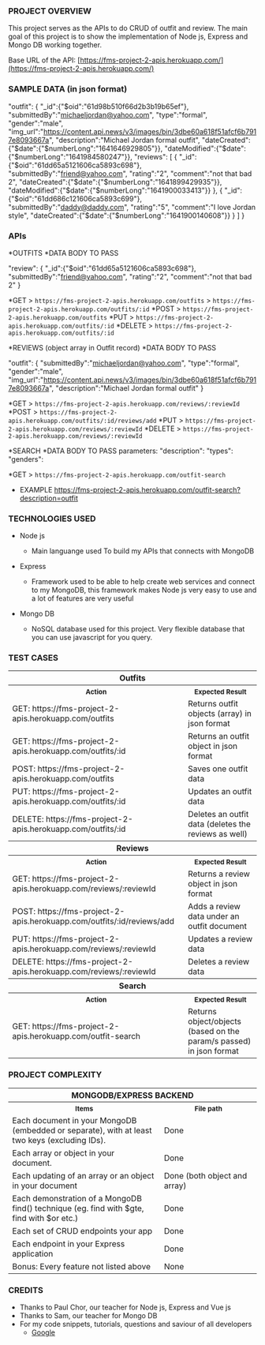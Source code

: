 ### PROJECT OVERVIEW
This project serves as the APIs to do CRUD of outfit and review. The main goal of this project is to show the implementation of Node js, Express and Mongo DB working together.

Base URL of the API:  [https://fms-project-2-apis.herokuapp.com/](https://fms-project-2-apis.herokuapp.com/)

### SAMPLE DATA (in json format)

"outfit": {
	"_id":{"$oid":"61d98b510f66d2b3b19b65ef"},
	"submittedBy":"michaeljordan@yahoo.com",
	"type":"formal",
	"gender":"male",
	"img_url":"https://content.api.news/v3/images/bin/3dbe60a618f51afcf6b7917e8093667a",
	"description":"Michael Jordan formal outfit",
	"dateCreated":{"$date":{"$numberLong":"1641646929805"}},
	"dateModified":{"$date":{"$numberLong":"1641984580247"}},
	"reviews":
	[
		{
			"_id":{"$oid":"61dd65a5121606ca5893c698"},
			"submittedBy":"friend@yahoo.com",
			"rating":"2",
			"comment":"not that bad 2",
			"dateCreated":{"$date":{"$numberLong":"1641899429935"}},
			"dateModified":{"$date":{"$numberLong":"1641900033413"}}
		},
		{
			"_id":{"$oid":"61dd686c121606ca5893c699"},
			"submittedBy":"daddy@daddy.com",
			"rating":"5",
			"comment":"I love Jordan style",
			"dateCreated":{"$date":{"$numberLong":"1641900140608"}}
		}
	]
}

### APIs
*OUTFITS
*DATA BODY TO PASS

"review":
   {
      "_id":{"$oid":"61dd65a5121606ca5893c698"},
      "submittedBy":"friend@yahoo.com",
      "rating":"2",
      "comment":"not that bad 2"
   }
	
   *GET
      > `https://fms-project-2-apis.herokuapp.com/outfits`
      > `https://fms-project-2-apis.herokuapp.com/outfits/:id`
   *POST
      > `https://fms-project-2-apis.herokuapp.com/outfits`
   *PUT
      > `https://fms-project-2-apis.herokuapp.com/outfits/:id`
   *DELETE
      > `https://fms-project-2-apis.herokuapp.com/outfits/:id`

*REVIEWS (object array in Outfit record)
*DATA BODY TO PASS

"outfit": {
   "submittedBy":"michaeljordan@yahoo.com",
   "type":"formal",
   "gender":"male",
   "img_url":"https://content.api.news/v3/images/bin/3dbe60a618f51afcf6b7917e8093667a",
   "description":"Michael Jordan formal outfit"
}

   *GET
      > `https://fms-project-2-apis.herokuapp.com/reviews/:reviewId`
   *POST
      > `https://fms-project-2-apis.herokuapp.com/outfits/:id/reviews/add`
   *PUT
      > `https://fms-project-2-apis.herokuapp.com/reviews/:reviewId`
   *DELETE
      > `https://fms-project-2-apis.herokuapp.com/reviews/:reviewId`

*SEARCH
*DATA BODY TO PASS
parameters: 
   "description": <string>
   "types": <array>
   "genders": <array>

   *GET
      > `https://fms-project-2-apis.herokuapp.com/outfit-search`

   * EXAMPLE
      https://fms-project-2-apis.herokuapp.com/outfit-search?description=outfit


### TECHNOLOGIES USED

* Node js
   * Main languange used To build my APIs that connects with MongoDB

* Express
   * Framework used to be able to help create web services and connect to my MongoDB, this framework makes Node js very easy to use and a lot of features are very useful

* Mongo DB
   * NoSQL database used for this project. Very flexible database that you can use javascript for you query.


### TEST CASES
<table>
   <tr>
      <th colspan=2>Outfits
   </tr>
   <tr>
      <th>
         <img width="441" height="1">
         <small>Action</small>
      </th>
      <th>
         <img width="441" height="1">
         <small>Expected Result</small>
      </th>
   </tr>
   <tr>
      <td>GET: https://fms-project-2-apis.herokuapp.com/outfits</td>
      <td>Returns outfit objects (array) in json format</td>
   </tr>
   <tr>
      <td>GET: https://fms-project-2-apis.herokuapp.com/outfits/:id</td>
      <td>Returns an outfit object in json format</td>
   </tr>
   <tr>
      <td>POST: https://fms-project-2-apis.herokuapp.com/outfits</td>
      <td>Saves one outfit data</td>
   </tr>
   <tr>
      <td>PUT: https://fms-project-2-apis.herokuapp.com/outfits/:id</td>
      <td>Updates an outfit data</td>
   </tr>
   <tr>
      <td>DELETE: https://fms-project-2-apis.herokuapp.com/outfits/:id</td>
      <td>Deletes an outfit data (deletes the reviews as well)</td>
   </tr>
   <tr>
      <th colspan=2>Reviews
   </tr>
   <tr>
      <th>
         <img width="441" height="1">
         <small>Action</small>
      </th>
      <th>
         <img width="441" height="1">
         <small>Expected Result</small>
      </th>
   </tr>
   <tr>
      <td>GET: https://fms-project-2-apis.herokuapp.com/reviews/:reviewId</td>
      <td>Returns a review object in json format</td>
   </tr>
   <tr>
      <td>POST: https://fms-project-2-apis.herokuapp.com/outfits/:id/reviews/add</td>
      <td>Adds a review data under an outfit document</td>
   </tr>
   <tr>
      <td>PUT: https://fms-project-2-apis.herokuapp.com/reviews/:reviewId</td>
      <td>Updates a review data</td>
   </tr>
   <tr>
      <td>DELETE: https://fms-project-2-apis.herokuapp.com/reviews/:reviewId</td>
      <td>Deletes a review data</td>
   </tr>
   <tr>
      <th colspan=2>Search
   </tr>
   <tr>
      <th>
         <img width="441" height="1">
         <small>Action</small>
      </th>
      <th>
         <img width="441" height="1">
         <small>Expected Result</small>
      </th>
   </tr>
   <tr>
      <td>GET: https://fms-project-2-apis.herokuapp.com/outfit-search</td>
      <td>Returns object/objects (based on the param/s passed) in json format</td>
   </tr>
</table>

### PROJECT COMPLEXITY
<table>
   <tr>
      <th colspan=2>MONGODB/EXPRESS BACKEND
   <tr>
   <tr>
      <th>
         <img width="441" height="1">
         <small>Items</small>
      </td>
      <th>
         <img width="441" height="1">
         <small>File path</small>
      </td>
   <tr>
   <tr>
      <td>
         Each document in your MongoDB (embedded or separate), with at least two keys (excluding IDs).
      </td>
      <td>
         Done
      </td>
   <tr>
   <tr>
      <td>
         Each array or object in your document.
      </td>
      <td>
         Done
      </td>
   <tr>
   <tr>
      <td>
         Each updating of an array or an object in your document
      </td>
      <td>
         Done (both object and array)
      </td>
   <tr>
   <tr>
      <td>
         Each demonstration of a MongoDB find() technique (eg. find with $gte, find with $or etc.)
      </td>
      <td>
         Done
      </td>
   <tr>
   <tr>
      <td>
         Each set of CRUD endpoints your app
      </td>
      <td>
         Done
      </td>
   <tr>
   <tr>
      <td>
         Each endpoint in your Express application
      </td>
      <td>
         Done
      </td>
   <tr>
   <tr>
      <td>
         Bonus: Every feature not listed above
      </td>
      <td>
         None
      </td>
   <tr>
</table>


### CREDITS
* Thanks to Paul Chor, our teacher for Node js, Express and Vue js
* Thanks to Sam, our teacher for Mongo DB
* For my code snippets, tutorials, questions and saviour of all developers
   * [Google](https://www.google.com/)